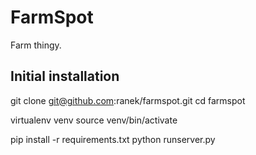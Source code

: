 FarmSpot
========

Farm thingy.

## Initial installation

git clone git@github.com:ranek/farmspot.git
cd farmspot

virtualenv venv
source venv/bin/activate

pip install -r requirements.txt
python runserver.py


